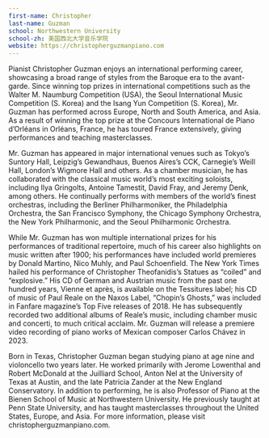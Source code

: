 ```yaml
---
first-name: Christopher
last-name: Guzman
school: Northwestern University
school-zh: 美国西北大学音乐学院
website: https://christopherguzmanpiano.com
---
```


Pianist Christopher Guzman enjoys an international performing career, showcasing a broad range of styles from the Baroque era to the avant-garde. Since winning top prizes in international competitions such as the Walter M. Naumburg Competition (USA), the Seoul International Music Competition (S. Korea) and the Isang Yun Competition (S. Korea), Mr. Guzman has performed across Europe, North and South America, and Asia. As a result of winning the top prize at the Concours International de Piano d’Orléans in Orléans, France, he has toured France extensively, giving performances and teaching masterclasses.

Mr. Guzman has appeared in major international venues such as Tokyo’s Suntory Hall, Leipzig’s Gewandhaus, Buenos Aires’s CCK, Carnegie’s Weill Hall, London’s Wigmore Hall and others. As a chamber musician, he has collaborated with the classical music world’s most exciting soloists, including Ilya Gringolts, Antoine Tamestit, David Fray, and Jeremy Denk, among others. He continually performs with members of the world’s finest orchestras, including the Berliner Philharmoniker, the Philadelphia Orchestra, the San Francisco Symphony, the Chicago Symphony Orchestra, the New York Philharmonic, and the Seoul Philharmonic Orchestra.

While Mr. Guzman has won multiple international prizes for his performances of traditional repertoire, much of his career also highlights on music written after 1900; his performances have included world premieres by Donald Martino, Nico Muhly, and Paul Schoenfield. The New York Times hailed his performance of Christopher Theofanidis’s Statues as “coiled” and “explosive.” His CD of German and Austrian music from the past one hundred years, Vienne et après, is available on the Tessitures label; his CD of music of Paul Reale on the Naxos Label, “Chopin’s Ghosts,” was included in Fanfare magazine’s Top Five releases of 2018. He has subsequently recorded two additional albums of Reale’s music, including chamber music and concerti, to much critical acclaim. Mr. Guzman will release a premiere video recording of piano works of Mexican composer Carlos Chávez in 2023.

Born in Texas, Christopher Guzman began studying piano at age nine and violoncello two years later. He worked primarily with Jerome Lowenthal and Robert McDonald at the Juilliard School, Anton Nel at the University of Texas at Austin, and the late Patricia Zander at the New England Conservatory. In addition to performing, he is also Professor of Piano at the Bienen School of Music at Northwestern University. He previously taught at Penn State University, and has taught masterclasses throughout the United States, Europe, and Asia. For more information, please visit christopherguzmanpiano.com.
